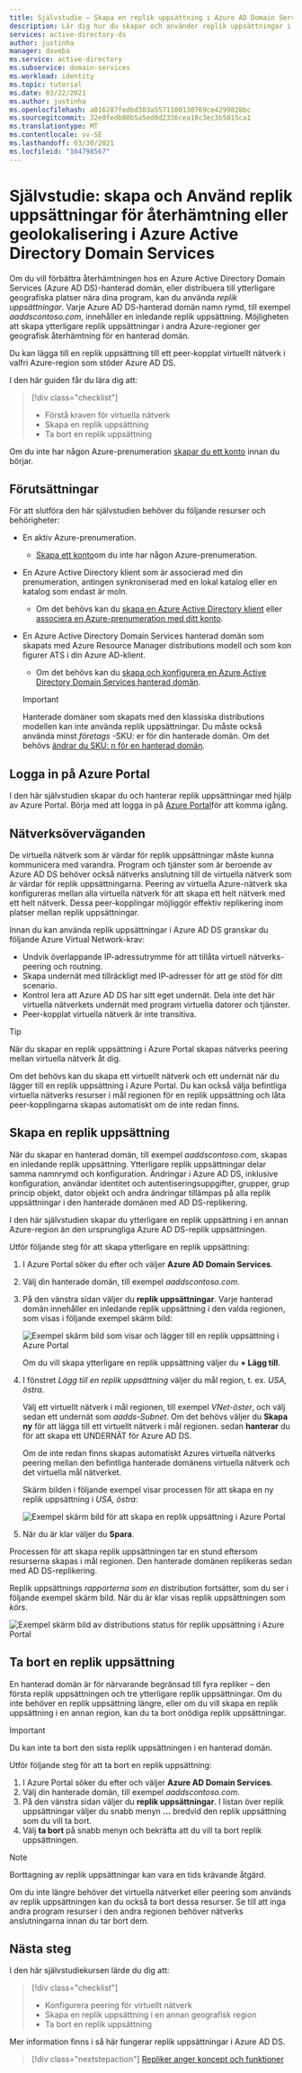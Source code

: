 ```yaml
---
title: Självstudie – Skapa en replik uppsättning i Azure AD Domain Services | Microsoft Docs
description: Lär dig hur du skapar och använder replik uppsättningar i Azure Portal för tjänste återhämtning med Azure AD Domain Services
services: active-directory-ds
author: justinha
manager: daveba
ms.service: active-directory
ms.subservice: domain-services
ms.workload: identity
ms.topic: tutorial
ms.date: 03/22/2021
ms.author: justinha
ms.openlocfilehash: a016287fedbd303a5571100130769ce4299828bc
ms.sourcegitcommit: 32e0fedb80b5a5ed0d2336cea18c3ec3b5015ca1
ms.translationtype: MT
ms.contentlocale: sv-SE
ms.lasthandoff: 03/30/2021
ms.locfileid: "104798567"
---
```

# <a name="tutorial-create-and-use-replica-sets-for-resiliency-or-geolocation-in-azure-active-directory-domain-services"></a>Självstudie: skapa och Använd replik uppsättningar för återhämtning eller geolokalisering i Azure Active Directory Domain Services

Om du vill förbättra återhämtningen hos en Azure Active Directory Domain Services (Azure AD DS)-hanterad domän, eller distribuera till ytterligare geografiska platser nära dina program, kan du använda *replik uppsättningar*. Varje Azure AD DS-hanterad domän namn rymd, till exempel *aaddscontoso.com*, innehåller en inledande replik uppsättning. Möjligheten att skapa ytterligare replik uppsättningar i andra Azure-regioner ger geografisk återhämtning för en hanterad domän.

Du kan lägga till en replik uppsättning till ett peer-kopplat virtuellt nätverk i valfri Azure-region som stöder Azure AD DS.

I den här guiden får du lära dig att:

> [!div class="checklist"]
> * Förstå kraven för virtuella nätverk
> * Skapa en replik uppsättning
> * Ta bort en replik uppsättning

Om du inte har någon Azure-prenumeration [skapar du ett konto](https://azure.microsoft.com/free/?WT.mc_id=A261C142F) innan du börjar.

## <a name="prerequisites"></a>Förutsättningar

För att slutföra den här självstudien behöver du följande resurser och behörigheter:

* En aktiv Azure-prenumeration.
    * [Skapa ett konto](https://azure.microsoft.com/free/?WT.mc_id=A261C142F)om du inte har någon Azure-prenumeration.
* En Azure Active Directory klient som är associerad med din prenumeration, antingen synkroniserad med en lokal katalog eller en katalog som endast är moln.
    * Om det behövs kan du [skapa en Azure Active Directory klient][create-azure-ad-tenant] eller [associera en Azure-prenumeration med ditt konto][associate-azure-ad-tenant].
* En Azure Active Directory Domain Services hanterad domän som skapats med Azure Resource Manager distributions modell och som kon figurer ATS i din Azure AD-klient.
    * Om det behövs kan du [skapa och konfigurera en Azure Active Directory Domain Services hanterad domän][tutorial-create-instance].

    > [!IMPORTANT]
    > Hanterade domäner som skapats med den klassiska distributions modellen kan inte använda replik uppsättningar. Du måste också använda minst *företags* -SKU: er för din hanterade domän. Om det behövs [ändrar du SKU: n för en hanterad domän][howto-change-sku].

## <a name="sign-in-to-the-azure-portal"></a>Logga in på Azure Portal

I den här självstudien skapar du och hanterar replik uppsättningar med hjälp av Azure Portal. Börja med att logga in på [Azure Portal](https://portal.azure.com)för att komma igång.

## <a name="networking-considerations"></a>Nätverksöverväganden

De virtuella nätverk som är värdar för replik uppsättningar måste kunna kommunicera med varandra. Program och tjänster som är beroende av Azure AD DS behöver också nätverks anslutning till de virtuella nätverk som är värdar för replik uppsättningarna. Peering av virtuella Azure-nätverk ska konfigureras mellan alla virtuella nätverk för att skapa ett helt nätverk med ett helt nätverk. Dessa peer-kopplingar möjliggör effektiv replikering inom platser mellan replik uppsättningar.

Innan du kan använda replik uppsättningar i Azure AD DS granskar du följande Azure Virtual Network-krav:

* Undvik överlappande IP-adressutrymme för att tillåta virtuell nätverks-peering och routning.
* Skapa undernät med tillräckligt med IP-adresser för att ge stöd för ditt scenario.
* Kontrol lera att Azure AD DS har sitt eget undernät. Dela inte det här virtuella nätverkets undernät med program virtuella datorer och tjänster.
* Peer-kopplat virtuella nätverk är inte transitiva.

> [!TIP]
> När du skapar en replik uppsättning i Azure Portal skapas nätverks peering mellan virtuella nätverk åt dig.
>
> Om det behövs kan du skapa ett virtuellt nätverk och ett undernät när du lägger till en replik uppsättning i Azure Portal. Du kan också välja befintliga virtuella nätverks resurser i mål regionen för en replik uppsättning och låta peer-kopplingarna skapas automatiskt om de inte redan finns.

## <a name="create-a-replica-set"></a>Skapa en replik uppsättning

När du skapar en hanterad domän, till exempel *aaddscontoso.com*, skapas en inledande replik uppsättning. Ytterligare replik uppsättningar delar samma namnrymd och konfiguration. Ändringar i Azure AD DS, inklusive konfiguration, användar identitet och autentiseringsuppgifter, grupper, grup princip objekt, dator objekt och andra ändringar tillämpas på alla replik uppsättningar i den hanterade domänen med AD DS-replikering.

I den här självstudien skapar du ytterligare en replik uppsättning i en annan Azure-region än den ursprungliga Azure AD DS-replik uppsättningen.

Utför följande steg för att skapa ytterligare en replik uppsättning:

1. I Azure Portal söker du efter och väljer **Azure AD Domain Services**.
1. Välj din hanterade domän, till exempel *aaddscontoso.com*.
1. På den vänstra sidan väljer du **replik uppsättningar**. Varje hanterad domän innehåller en inledande replik uppsättning i den valda regionen, som visas i följande exempel skärm bild:

    ![Exempel skärm bild som visar och lägger till en replik uppsättning i Azure Portal](./media/tutorial-create-replica-set/replica-set-list.png)

    Om du vill skapa ytterligare en replik uppsättning väljer du **+ Lägg till**.

1. I fönstret *Lägg till en replik uppsättning* väljer du mål region, t. ex. *USA, östra*.

    Välj ett virtuellt nätverk i mål regionen, till exempel *VNet-öster*, och välj sedan ett undernät som *aadds-Subnet*. Om det behövs väljer du **Skapa ny** för att lägga till ett virtuellt nätverk i mål regionen. sedan **hanterar** du för att skapa ett UNDERNÄT för Azure AD DS.

    Om de inte redan finns skapas automatiskt Azures virtuella nätverks peering mellan den befintliga hanterade domänens virtuella nätverk och det virtuella mål nätverket.

    Skärm bilden i följande exempel visar processen för att skapa en ny replik uppsättning i *USA, östra*:

    ![Exempel skärm bild för att skapa en replik uppsättning i Azure Portal](./media/tutorial-create-replica-set/create-replica-set.png)

1. När du är klar väljer du **Spara**.

Processen för att skapa replik uppsättningen tar en stund eftersom resurserna skapas i mål regionen. Den hanterade domänen replikeras sedan med AD DS-replikering.

Replik uppsättnings *rapporterna som en* distribution fortsätter, som du ser i följande exempel skärm bild. När du är klar visas replik uppsättningen som *körs*.

![Exempel skärm bild av distributions status för replik uppsättning i Azure Portal](./media/tutorial-create-replica-set/replica-set-provisioning.png)

## <a name="delete-a-replica-set"></a>Ta bort en replik uppsättning

En hanterad domän är för närvarande begränsad till fyra repliker – den första replik uppsättningen och tre ytterligare replik uppsättningar. Om du inte behöver en replik uppsättning längre, eller om du vill skapa en replik uppsättning i en annan region, kan du ta bort onödiga replik uppsättningar.

> [!IMPORTANT]
> Du kan inte ta bort den sista replik uppsättningen i en hanterad domän.

Utför följande steg för att ta bort en replik uppsättning:

1. I Azure Portal söker du efter och väljer **Azure AD Domain Services**.
1. Välj din hanterade domän, till exempel *aaddscontoso.com*.
1. På den vänstra sidan väljer du **replik uppsättningar**. I listan över replik uppsättningar väljer du snabb menyn **...** bredvid den replik uppsättning som du vill ta bort.
1. Välj **ta bort** på snabb menyn och bekräfta att du vill ta bort replik uppsättningen.

> [!NOTE]
> Borttagning av replik uppsättningar kan vara en tids krävande åtgärd.

Om du inte längre behöver det virtuella nätverket eller peering som används av replik uppsättningen kan du också ta bort dessa resurser. Se till att inga andra program resurser i den andra regionen behöver nätverks anslutningarna innan du tar bort dem.

## <a name="next-steps"></a>Nästa steg

I den här självstudiekursen lärde du dig att:

> [!div class="checklist"]
> * Konfigurera peering för virtuellt nätverk
> * Skapa en replik uppsättning i en annan geografisk region
> * Ta bort en replik uppsättning

Mer information finns i så här fungerar replik uppsättningar i Azure AD DS.

> [!div class="nextstepaction"]
> [Repliker anger koncept och funktioner][concepts-replica-sets]

<!-- INTERNAL LINKS -->
[replica-sets]: concepts-replica-sets.md
[tutorial-create-instance]: tutorial-create-instance-advanced.md
[create-azure-ad-tenant]: ../active-directory/fundamentals/sign-up-organization.md
[associate-azure-ad-tenant]: ../active-directory/fundamentals/active-directory-how-subscriptions-associated-directory.md
[howto-change-sku]: change-sku.md
[concepts-replica-sets]: concepts-replica-sets.md
